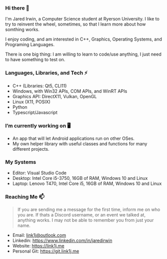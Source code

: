 ### Hi there 👋
I'm Jared Irwin, a Computer Science student at Ryerson University. 
I like to try to reinvent the wheel, sometimes, so that I learn more about how somthing works.

I enjoy coding, and am interested in C++, Graphics, Operating Systems, and Programing Languages.

There is one big thing: I am willing to learn to code/use anything, I just need to have something to test on.


### Languages, Libraries, and Tech ⚡
- C++ (Libraries: Qt5, CLI11)
- Windows, with Win32 APIs, COM APIs, and WinRT APIs
- Graphics API: DirectX11, Vulkan, OpenGL
- Linux (X11, POSIX)
- Python
- Typescript/Javascript

### I’m currently working on 🖥
- An app that will let Android applications run on other OSes.
- My own helper library with useful classes and functions for many different projects.

### My Systems
- Editor: Visual Studio Code
- Desktop: Intel Core i5-3750, 16GB of RAM, Windows 10 and Linux
- Laptop: Lenovo T470, Intel Core i5, 16GB of RAM, Windows 10 and Linux

### Reaching Me 📫
> If you are sending me a message for the first time, inform me on who you are. 
> If thats a Discord username, or an event we talked at, anything works.
> I may not be able to remember you from just your name.
- Email: link1j@outlook.com
- Linkedin: https://www.linkedin.com/in/jaredirwin
- Website: https://link1j.me
- Personal Git: https://git.link1j.me

<!--
**Link1J/Link1J** is a ✨ _special_ ✨ repository because its `README.md` (this file) appears on your GitHub profile.

Here are some ideas to get you started:

- 🔭 I’m currently working on ...
- 🌱 I’m currently learning ...
- 👯 I’m looking to collaborate on ...
- 🤔 I’m looking for help with ...
- 💬 Ask me about ...
- 📫 How to reach me: ...
- 😄 Pronouns: ...
- ⚡ Fun fact: ...
-->
